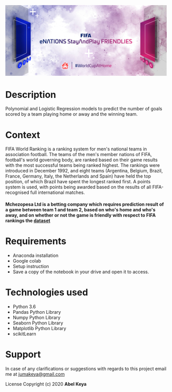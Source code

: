 >
<p>
 <img src="FIFA.jpg" alt="By Abel Keya" title="FIFA Ranking" />
</p>

>
# Description
Polynomial and Logistic Regression models to predict the number of goals scored by a team playing home or away and the winning team.
# Context
FIFA World Ranking is a ranking system for men's national teams in association football. The teams of the men's member nations of FIFA, football's world governing body, are ranked based on their game results with the most successful teams being ranked highest. The rankings were introduced in December 1992, and eight teams (Argentina, Belgium, Brazil, France, Germany, Italy, the Netherlands and Spain) have held the top position, of which Brazil have spent the longest ranked first.
 A points system is used, with points being awarded based on the results of all FIFA-recognised full international matches.
#### Mchezopesa Ltd  is a betting company which requires  prediction result of a game between team 1 and team 2, based on who's home and who's away, and on whether or not the game is friendly with respect to FIFA rankings the [dataset](https://drive.google.com/file/d/1BYUqaEEnFtAe5lvzJh9lpVpR2MAvERUc/view) 
>
# Requirements
* Anaconda installation
* Google colab
* Setup instruction
* Save a copy of the notebook in your drive and open it to access.
# Technologies used
* Python 3.6
* Pandas Python Library
* Numpy Python Library
* Seaborn Python Library
* Matplotlib Python Library
* scikitLearn
# Support
In case of any clarifications or suggestions with regards to this project email me at jumakeya@gmail.com

License
Copyright (c) 2020 **Abel Keya**

